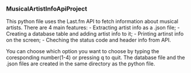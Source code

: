 ### MusicalArtistInfoApiProject

  This python file uses the Last.fm API to fetch information about musical artists. There are 4 main features:
    - Extracting artist info as a .json file;
    - Creating a database table and adding artist info to it;
    - Printing artinst info on the screen;
    - Cheching the status code and header info from API.
    
  You can choose which option you want to choose by typing the coresponding number(1-4) or pressing q to quit. The database file and the .json files
  are created in the same directory as the python file.
  
